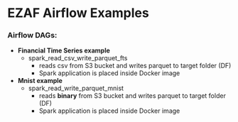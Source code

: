 # EZAF Airflow Examples

### Airflow DAGs:
* **Financial Time Series example**
  * spark_read_csv_write_parquet_fts
    * reads csv from S3 bucket and writes parquet to target folder (DF)
    * Spark application is placed inside Docker image
* **Mnist example**
  * spark_read_write_parquet_mnist
    * reads **binary** from S3 bucket and writes parquet to target folder (DF)
    * Spark application is placed inside Docker image
